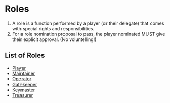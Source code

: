# Roles

1. A role is a function performed by a player (or their delegate) that comes with special rights and responsibilities.
1. For a role nomination proposal to pass, the player nominated MUST give their explicit approval. (No voluntelling!)

## List of Roles

* [Player](Player/)
* [Maintainer](Maintainer/)
* [Operator](Operator/)
* [Gatekeeper](Gatekeeper/)
* [Keymaster](Keymaster/)
* [Treasurer](Treasurer/)
